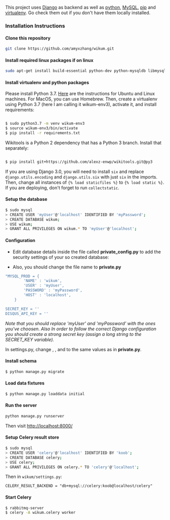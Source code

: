 

This project uses [Django](https://www.djangoproject.com/download/) as backend as well as [python](https://www.python.org/downloads/), [MySQL](https://www.mysql.com/downloads/), [pip](https://pip.pypa.io/en/stable/installing/) and [virtualenv](https://virtualenv.pypa.io/en/stable/installation/). Go check them out if you don't have them locally installed.

### Installation Instructions



#### Clone this repository

```sh
git clone https://github.com/amyxzhang/wikum.git
```

#### Install required linux packages if on linux
```sh
sudo apt-get install build-essential python-dev python-mysqldb libmysqlclient-dev python-mysqldb
```

#### Install virtualenv and python packages

Please install Python 3.7. [Here](https://tecadmin.net/install-python-3-7-on-ubuntu-linuxmint/) are the instructions for Ubuntu and Linux machines. For MacOS, you can use Homebrew. Then, create a virtualenv using Python 3.7 (here I am calling it wikum-env3), activate it, and install requirements:
```sh

$ sudo python3.7 -m venv wikum-env3
$ source wikum-env3/bin/activate
$ pip install -r requirements.txt

```

Wikitools is a Python 2 dependency that has a Python 3 branch. Install that separately:
```sh

$ pip install git+https://github.com/alexz-enwp/wikitools.git@py3

```

If you are using Django 3.0, you will need to install `six` and replace `django.utils.encoding` and `django.utils.six` with just `six` in the imports. Then, change all instances of `{% load staticfiles %}` to `{% load static %}`. If you are deploying, don't forget to run `collectstatic`.

#### Setup the database

```sh
$ sudo mysql
> CREATE USER 'myUser'@'localhost' IDENTIFIED BY 'myPassword';
> CREATE DATABASE wikum;
> USE wikum;
> GRANT ALL PRIVILEGES ON wikum.* TO 'myUser'@'localhost';

```


#### Configuration
* Edit database details inside the file called **private_config.py** to add the security settings of your so created database:

* Also, you should change the file name to **private.py**

```sh
"MYSQL_PROD = {
        'NAME' : 'wikum',
        'USER' : 'myUser',
        'PASSWORD' : 'myPassword',
        'HOST' : 'localhost',
    }

SECRET_KEY = ''
DISQUS_API_KEY = ''
```
*Note that you should replace 'myUser' and 'myPassword' with the ones you've choosen. Also In order to follow the correct Django configuration you should create a strong secret key (assign a long string to the SECRET_KEY variable).*


In settings.py, change <NAME>, <USER>, and <PASSWORD> to the same values as in **private.py**. 



#### Install schema

```sh
$ python manage.py migrate
```

#### Load data fixtures

```sh
$ python manage.py loaddata initial
```


#### Run the server
```sh
python manage.py runserver
```

Then visit [http://localhost:8000/](http://localhost:8000/)

#### Setup Celery result store

```sh
$ sudo mysql
> CREATE USER 'celery'@'localhost' IDENTIFIED BY 'koob';
> CREATE DATABASE celery;
> USE celery;
> GRANT ALL PRIVILEGES ON celery.* TO 'celery'@'localhost';
```

Then in `wikum/settings.py`:

```
CELERY_RESULT_BACKEND = "db+mysql://celery:koob@localhost/celery"
```

#### Start Celery

```sh
$ rabbitmq-server
$ celery -A wikum.celery worker
```
